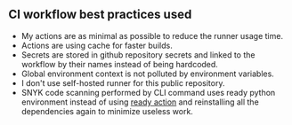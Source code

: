 ## CI workflow best practices used

- My actions are as minimal as possible to reduce the runner usage time.
- Actions are using cache for faster builds.
- Secrets are stored in github repository secrets and linked to the workflow by their names instead of being hardcoded.
- Global environment context is not polluted by environment variables.
- I don't use self-hosted runner for this public repository.
- SNYK code scanning performed by CLI command uses ready python environment instead of
  using [ready action](https://github.com/snyk/actions/tree/master/python-3.10) and reinstalling all the dependencies
  again to minimize useless work.